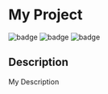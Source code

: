 
  # My Project

  ![badge](https://img.shields.io/badge/license-apache-blueviolet)
![badge](https://img.shields.io/badge/license-gnu-blueviolet)
![badge](https://img.shields.io/badge/license-mit-blueviolet)

  
  ## Description
  My Description
  